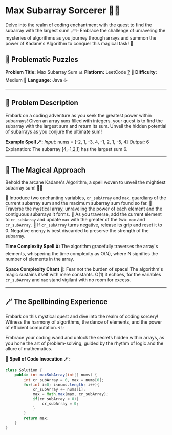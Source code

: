 # Max Subarray Sorcerer 🎩✨

Delve into the realm of coding enchantment with the quest to find the subarray with the largest sum! 🪄✨ Embrace the challenge of unraveling the mysteries of algorithms as you journey through arrays and summon the power of Kadane's Algorithm to conquer this magical task! 🔮

## 🚀 Problematic Puzzles

**Problem Title:** Max Subarray Sum 📊
**Platform:** LeetCode [?](https://leetcode.com/problems/maximum-subarray/submissions/)  👾 
**Difficulty:** Medium 🌟
**Language:** Java ☕

---

## 🌌 Problem Description

Embark on a coding adventure as you seek the greatest power within subarrays! Given an array `nums` filled with integers, your quest is to find the subarray with the largest sum and return its sum. Unveil the hidden potential of subarrays as you conjure the ultimate sum!

**Example Spell 🪄:**
_Input:_
nums = [-2, 1, -3, 4, -1, 2, 1, -5, 4]
_Output:_
6
Explanation: The subarray [4,-1,2,1] has the largest sum 6.

---

## 🔮 The Magical Approach

Behold the arcane Kadane's Algorithm, a spell woven to unveil the mightiest subarray sum! 🧙‍♂️

🌟 Introduce two enchanting variables, `cr_subArray` and `max`, guardians of the current subarray sum and the maximum subarray sum found so far.
🌟 Traverse the mystical array, unraveling the power of each element and the contiguous subarrays it forms.
🌟 As you traverse, add the current element to `cr_subArray` and update `max` with the greater of the two: `max` and `cr_subArray`.
🌟 If `cr_subArray` turns negative, release its grip and reset it to 0. Negative energy is best discarded to preserve the strength of the subarray.

**Time Complexity Spell ⏳:** The algorithm gracefully traverses the array's elements, whispering the time complexity as O(N), where N signifies the number of elements in the array.

**Space Complexity Chant 🔮:** Fear not the burden of space! The algorithm's magic sustains itself with mere constants. O(1) it echoes, for the variables `cr_subArray` and `max` stand vigilant with no room for excess.

---

## 🪄 The Spellbinding Experience

Embark on this mystical quest and dive into the realm of coding sorcery! Witness the harmony of algorithms, the dance of elements, and the power of efficient computation. 🌀✨

Embrace your coding wand and unlock the secrets hidden within arrays, as you hone the art of problem-solving, guided by the rhythm of logic and the allure of mathematics.

🌟 **Spell of Code Invocation 🪄:**

```java
class Solution {
    public int maxSubArray(int[] nums) {
        int cr_subArray = 0, max = nums[0];
        for(int i=0; i<nums.length; i++){
            cr_subArray += nums[i];
            max = Math.max(max, cr_subArray);
            if(cr_subArray < 0){
                cr_subArray = 0;
            }
        }
        return max;
    }
}
